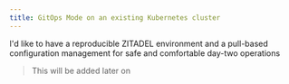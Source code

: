 ```yaml
---
title: GitOps Mode on an existing Kubernetes cluster
---
```


I'd like to have a reproducible ZITADEL environment and a pull-based configuration management for safe and comfortable day-two operations

> This will be added later on
